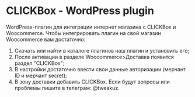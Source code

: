 # CLICKBox - WordPress plugin
WordPress-плагин для интеграции интернет магазина с CLICKBox и Woocommerce.
Чтобы интегрировать плагин на свой магазин Woocommerce вам достаточно:
1) Скачать или найти в каталоге плагинов наш плагин и установить его;
2) После активации в разделе Woocommerce>Доставка появится раздел "CLICKBox";
3) В настройки достаточно ввести свои данные авторизации (мерчант ID и мерчант secret);
4) В зону доставки добавить CLICKBox.
Если будут вопросы или проблемы пишите в телеграм: @tweakuz.